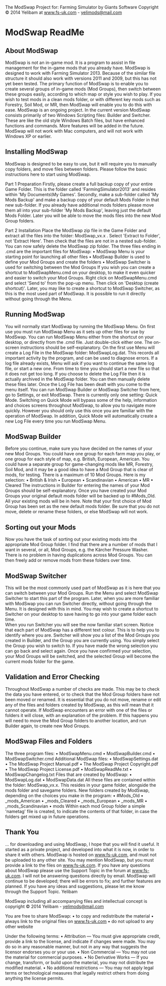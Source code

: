 The ModSwap Project for: Farming Simulator by Giants Software
Copyright © 2014 Yelibam at www.fs-uk.com - yelimods@mail.com

ModSwap ReadMe
==============

About ModSwap
-------------
ModSwap is not an in-game mod.  It is a program to assist in file management for the in-game mods that you already have.  ModSwap is designed to work with Farming Simulator 2013.  Because of the similar file structure it should also work with versions 2011 and 2009, but this has not yet been tested.
The primary function of ModSwap is to enable you to create several groups of in-game mods (Mod Groups), then switch between these groups easily, according to which map or style you wish to play.  If you wish to test mods in a clean mods folder, or with different key mods such as Forestry, Soil Mod, or MR, then ModSwap will enable you to do this with ease.
ModSwap is an ongoing project.  In the current version ModSwap consists primarily of two Windows Scripting files: Builder and Switcher.  These are like the old style Windows Batch files, but have enhanced functions and commands.  More features will be added in the future.  ModSwap will not work with Mac computers, and will not work with Windows XP or earlier.

Installing ModSwap
------------------
ModSwap is designed to be easy to use, but it will require you to manually copy folders, and move files between folders.  Please follow the basic instructions here to start using ModSwap.

Part 1 Preparation
Firstly, please create a full backup copy of your entire Game Folder.  This is the folder called 'FarmingSimulator2013' and resides within 'My Documents\My Games\'.
Secondly, make a sub-folder called 'My Mods Backup' and make a backup copy of your default Mods Folder in that new sub-folder.
If you already have additional mods folders please move them all into your sub-folder 'My Mods Backup', leaving just the default Mods Folder.  Later you will be able to move the mods files into the new Mod Group folders.

Part 2 Installation
Place the ModSwap zip file in the Game Folder and extract all the files into the folder: ModSwap_vx.x .  Select 'Extract to Folder', not 'Extract Here'.  Then check that the files are not in a nested sub-folder.
You can now safely delete the ModSwap zip folder.
The three files ending in .cmd are the important files for ModSwap:
•	ModSwap Menu is your starting point for launching all other files
•	ModSwap Builder is used to define your Mod Groups and create the folders
•	ModSwap Switcher is used for switching between the Mod Groups
If you wish you can create a shortcut to ModSwapMenu.cmd on your desktop, to make it even quicker and easier to switch your Mod Groups.
Right click on ModSwapMenu.cmd and select 'Send to' from the pop-up menu.  Then click on 'Desktop (create shortcut)'.
Later, you may like to create a shortcut to ModSwap Switcher, as this is the most used part of ModSwap.  It is possible to run it directly without going through the Menu.

Running ModSwap
---------------
You will normally start ModSwap by running the ModSwap Menu.  On first use you must run ModSwap Menu as it sets up other files for use by ModSwap.
You can run ModSwap Menu either from the shortcut on your desktop, or directly from the .cmd file.  Just double-click either one.  The on-screen instructions should be self-explanatory.
On the first use Menu will create a Log File in the ModSwap folder: ModSwapLog.dat.  This records all important activity by the program, and can be used to diagnose errors.
If a log file already exists, Menu will ask if you want to continue the same log file, or start a new one.  From time to time you should start a new file so that it does not get too long.  If you choose to delete the Log File then it is actually archived in the ModSwap folder.  You can then manually delete these files later.
Once the Log File has been dealt with you come to the menu itself.
You can run ModSwap Builder or ModSwap Switcher from here, go to Settings, or exit ModSwap.
There is currently only one setting: Quick Mode.
Switching on Quick Mode will bypass some of the help, information and choices screens throughout ModSwap, to allow you to navigate more quickly.  However you should only use this once you are familiar with the operation of ModSwap.
In addition, Quick Mode will automatically create a new Log File every time you run ModSwap Menu.

ModSwap Builder
---------------
Before you continue, make sure you have decided on the names of your new Mod Groups.  You could have one group for each farm map you play, or one group for each style of map, e.g. British, European, American.  You could have a separate group for game-changing mods like MR, Forestry, Soil Mod, and it may be a good idea to have a Mod Group that is clear of mods, for testing.  There is a maximum of 10 Mod Groups.
Here is my selection:
•	British & Irish
•	European
•	Scandinavian
•	American
•	MR
•	Cleared
The instructions in Builder for entering the names of your Mod Groups should be self-explanatory.
Once you have created your Mod Groups your original default mods folder will be backed up to #Mods_Old.  All your existing mods will be in here.
Note that your first choice of Mod Group has been set as the new default mods folder.
Be sure that you do not move, delete or rename these folders, or else ModSwap will not work.

Sorting out your Mods
---------------------
Now you have the task of sorting out your existing mods into the appropriate Mod Group folder.  I find that there are a number of mods that I want in several, or all, Mod Groups, e.g. the Kärcher Pressure Washer.  There is no problem in having duplications across Mod Groups.
You can then freely add or remove mods from these folders over time.

ModSwap Switcher
----------------
This will be the most commonly used part of ModSwap as it is here that you can switch between your Mod Groups.  Run the Menu and select ModSwap Switcher to start this part of the program.  Later, when you are more familiar with ModSwap you can run Switcher directly, without going through the Menu.  It is designed with this in mind.  You may wish to create a shortcut to Switcher on your desktop to save having to go into your game folder each time.  
When you run Switcher you will see the now familiar start screen.  Notice that each part of ModSwap has a different text colour.  This is to help you to identify where you are.
Switcher will show you a list of the Mod Groups you created in Builder, and the Group you are currently using.  You simply select the Group you wish to switch to.
If you have made the wrong selection you can go back and select again.  Once you have confirmed your selection, your Mod Groups will be switched, and the selected Group will become the current mods folder for the game.

Validation and Error Checking
-----------------------------
Throughout ModSwap a number of checks are made.  This may be to check the data you have entered, or to check that the Mod Group folders have not been moved or renamed.  It is essential that you do not move, rename or edit any of the files and folders created by ModSwap, as this will mean that it cannot operate.  If ModSwap encounters an error with one of the files or folders it will close, with an explanation  of the problem.  If this happens you will need to move the Mod Group folders to another location, and run Builder again, to create new Mod Groups.

ModSwap Files and Folders
-------------------------
The three program files:
•	ModSwapMenu.cmd
•	ModSwapBuilder.cmd
•	ModSwapSwitcher.cmd
Additional ModSwap files:
•	ModSwapSettings.dat
•	The ModSwap Project Manual.pdf
•	The ModSwap Project Copyright.pdf
•	The ModSwap Project License.pdf
•	ModSwapReadMe.txt
•	ModSwapChangelog.txt
Files that are created by ModSwap:
•	ModSwapLog.dat
•	ModSwapData.dat
All these files are contained within the folder: ModSwap_vx.x.  This resides in your game folder, alongside the mods folder and savegame folders.
New folders created by ModSwap, depending on the choices you make in the program:
•	#Mods_Old
•	_mods_American
•	_mods_Cleared
•	_mods_European
•	_mods_MR
•	_mods_Scandinavian
•	mods
Within each mod Group folder a simple 'nametag' file is created, to indicate the contents of that folder, in case the folders get mixed up in future operations.

Thank You
---------
... for downloading and using ModSwap, I hope that you will find it useful.  It started as a private project, and developed into what it is now, in order to share it with others.
ModSwap is hosted on www.fs-uk.com, and must not be uploaded to any other site.  You may mention ModSwap, but you must provide a link to the files on www.fs-uk.com.
If you have any questions about ModSwap please use the Support Topic  in the forum at www.fs-uk.com.  I will not be answering questions directly by email.
ModSwap will continue to be developed; there will be errors to fix; and further features are planned.  If you have any ideas and suggestions, please let me know through the Support Topic.
Yelibam

ModSwap including all accompanying files and intellectual concept is copyright © 2014 Yelibam - yelimods@mail.com

You are free to share ModSwap:
•	to copy and redistribute the material
•	always link to the original files on www.fs-uk.com
•	do not upload to any other website

Under the following terms:
•	Attribution — You must give appropriate credit, provide a link to the license, and indicate if changes were made. You may do so in any reasonable manner, but not in any way that suggests the licensor endorses you or your use.
•	Non Commercial — You may not use the material for commercial purposes.
•	No Derivative Works — If you change, transform, or build upon the material, you may not distribute the modified material.
•	No additional restrictions — You may not apply legal terms or technological measures that legally restrict others from doing anything the license permits.

